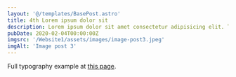 ```yaml
---
layout: '@/templates/BasePost.astro'
title: 4th Lorem ipsum dolor sit
description: Lorem ipsum dolor sit amet consectetur adipisicing elit. Tenetur vero esse non molestias eos excepturi.
pubDate: 2020-02-04T00:00:00Z
imgsrc: '/Website1/assets/images/image-post3.jpeg'
imgAlt: 'Image post 3'
---
```


Full typography example at [this page](./sixth-post).
